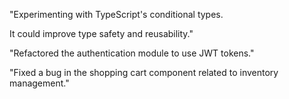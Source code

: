 "Experimenting with TypeScript's conditional types.

It could improve type safety and reusability."

"Refactored the authentication module to use JWT tokens."

"Fixed a bug in the shopping cart component related to inventory management."